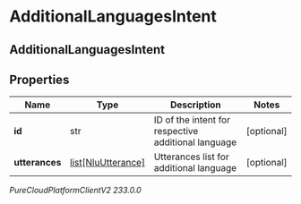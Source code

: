# AdditionalLanguagesIntent

## AdditionalLanguagesIntent

## Properties

|Name | Type | Description | Notes|
|------------ | ------------- | ------------- | -------------|
| **id** | str | ID of the intent for respective additional language | [optional] |
| **utterances** | [list[NluUtterance]](NluUtterance) | Utterances list for additional language | [optional] |



_PureCloudPlatformClientV2 233.0.0_
